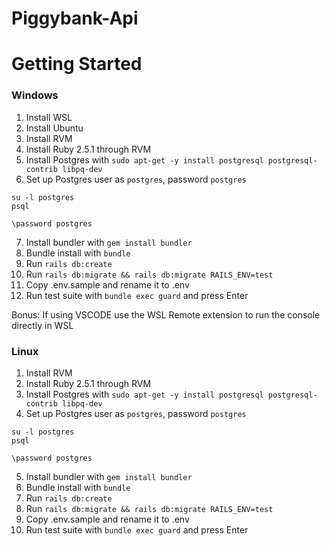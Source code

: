 # Piggybank-Api

# Getting Started
### Windows
1. Install WSL
2. Install Ubuntu
3. Install RVM
4. Install Ruby 2.5.1 through RVM
5. Install Postgres with
`sudo apt-get -y install postgresql postgresql-contrib libpq-dev`
6. Set up Postgres user as `postgres`, password `postgres`
``` 
su -l postgres
psql

\password postgres
```
7. Install bundler with `gem install bundler`
8. Bundle install with `bundle`  
9. Run `rails db:create`
10. Run `rails db:migrate && rails db:migrate RAILS_ENV=test`
11. Copy .env.sample  and rename it to .env
12. Run test suite with `bundle exec guard` and press Enter

Bonus: If using VSCODE use the WSL Remote extension to run the console directly in WSL

### Linux
1. Install RVM
2. Install Ruby 2.5.1 through RVM
3. Install Postgres with
`sudo apt-get -y install postgresql postgresql-contrib libpq-dev`
4. Set up Postgres user as `postgres`, password `postgres`
``` 
su -l postgres
psql

\password postgres
```
5. Install bundler with `gem install bundler`
6. Bundle install with `bundle`  
7. Run `rails db:create`
8. Run `rails db:migrate && rails db:migrate RAILS_ENV=test`
9. Copy .env.sample  and rename it to .env
10. Run test suite with `bundle exec guard` and press Enter
